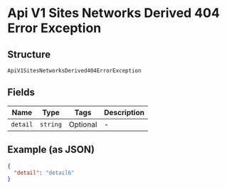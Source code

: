 
# Api V1 Sites Networks Derived 404 Error Exception

## Structure

`ApiV1SitesNetworksDerived404ErrorException`

## Fields

| Name | Type | Tags | Description |
|  --- | --- | --- | --- |
| `detail` | `string` | Optional | - |

## Example (as JSON)

```json
{
  "detail": "detail6"
}
```

